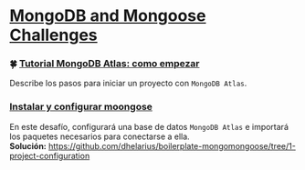 # [MongoDB and Mongoose Challenges](https://www.freecodecamp.org/learn/apis-and-microservices/mongodb-and-mongoose/)

### :four_leaf_clover: [Tutorial MongoDB Atlas: como empezar](https://www.freecodecamp.org/news/get-started-with-mongodb-atlas/)
Describe los pasos para iniciar un proyecto con `MongoDB Atlas`.

### [Instalar y configurar moongose](https://www.freecodecamp.org/learn/back-end-development-and-apis/mongodb-and-mongoose/install-and-set-up-mongoose)
En este desafío, configurará una base de datos `MongoDB Atlas` e importará los paquetes necesarios para conectarse a ella.  
**Solución:** https://github.com/dhelarius/boilerplate-mongomongoose/tree/1-project-configuration
